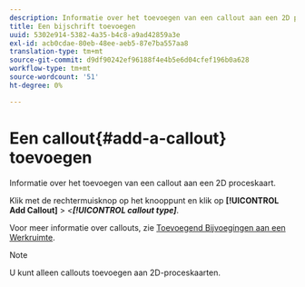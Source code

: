 ```yaml
---
description: Informatie over het toevoegen van een callout aan een 2D proceskaart.
title: Een bijschrift toevoegen
uuid: 5302e914-5382-4a35-b4c8-a9ad42859a3e
exl-id: acb0cdae-80eb-48ee-aeb5-87e7ba557aa8
translation-type: tm+mt
source-git-commit: d9df90242ef96188f4e4b5e6d04cfef196b0a628
workflow-type: tm+mt
source-wordcount: '51'
ht-degree: 0%

---
```


# Een callout{#add-a-callout} toevoegen

Informatie over het toevoegen van een callout aan een 2D proceskaart.

Klik met de rechtermuisknop op het knooppunt en klik op **[!UICONTROL Add Callout]** > *&lt;**[!UICONTROL callout type]***.

Voor meer informatie over callouts, zie [Toevoegend Bijvoegingen aan een Werkruimte](../../../../home/c-get-started/c-vis/c-call-wkspc.md#concept-212b09e763044d938987b4a9c658adc0).

>[!NOTE]
>
>U kunt alleen callouts toevoegen aan 2D-proceskaarten.
